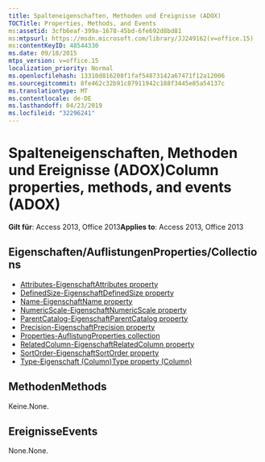 ```yaml
---
title: Spalteneigenschaften, Methoden und Ereignisse (ADOX)
TOCTitle: Properties, Methods, and Events
ms:assetid: 3cfb6eaf-399a-1678-45bd-6fe692d8bd81
ms:mtpsurl: https://msdn.microsoft.com/library/JJ249162(v=office.15)
ms:contentKeyID: 48544330
ms.date: 09/18/2015
mtps_version: v=office.15
localization_priority: Normal
ms.openlocfilehash: 13310d816208f1faf54873142a67471f12a12006
ms.sourcegitcommit: 8fe462c32b91c87911942c188f3445e85a54137c
ms.translationtype: MT
ms.contentlocale: de-DE
ms.lasthandoff: 04/23/2019
ms.locfileid: "32296241"
---
```

# <a name="column-properties-methods-and-events-adox"></a><span data-ttu-id="dca7a-102">Spalteneigenschaften, Methoden und Ereignisse (ADOX)</span><span class="sxs-lookup"><span data-stu-id="dca7a-102">Column properties, methods, and events (ADOX)</span></span>

<span data-ttu-id="dca7a-103">**Gilt für**: Access 2013, Office 2013</span><span class="sxs-lookup"><span data-stu-id="dca7a-103">**Applies to**: Access 2013, Office 2013</span></span>


## <a name="propertiescollections"></a><span data-ttu-id="dca7a-104">Eigenschaften/Auflistungen</span><span class="sxs-lookup"><span data-stu-id="dca7a-104">Properties/Collections</span></span>

- [<span data-ttu-id="dca7a-105">Attributes-Eigenschaft</span><span class="sxs-lookup"><span data-stu-id="dca7a-105">Attributes property</span></span>](attributes-property-adox.md)
- [<span data-ttu-id="dca7a-106">DefinedSize-Eigenschaft</span><span class="sxs-lookup"><span data-stu-id="dca7a-106">DefinedSize property</span></span>](definedsize-property-adox.md)
- [<span data-ttu-id="dca7a-107">Name-Eigenschaft</span><span class="sxs-lookup"><span data-stu-id="dca7a-107">Name property</span></span>](name-property-adox.md)
- [<span data-ttu-id="dca7a-108">NumericScale-Eigenschaft</span><span class="sxs-lookup"><span data-stu-id="dca7a-108">NumericScale property</span></span>](numericscale-property-adox.md)
- [<span data-ttu-id="dca7a-109">ParentCatalog-Eigenschaft</span><span class="sxs-lookup"><span data-stu-id="dca7a-109">ParentCatalog property</span></span>](parentcatalog-property-adox.md)
- [<span data-ttu-id="dca7a-110">Precision-Eigenschaft</span><span class="sxs-lookup"><span data-stu-id="dca7a-110">Precision property</span></span>](precision-property-adox.md)
- [<span data-ttu-id="dca7a-111">Properties-Auflistung</span><span class="sxs-lookup"><span data-stu-id="dca7a-111">Properties collection</span></span>](properties-collection-ado.md)
- [<span data-ttu-id="dca7a-112">RelatedColumn-Eigenschaft</span><span class="sxs-lookup"><span data-stu-id="dca7a-112">RelatedColumn property</span></span>](relatedcolumn-property-adox.md)
- [<span data-ttu-id="dca7a-113">SortOrder-Eigenschaft</span><span class="sxs-lookup"><span data-stu-id="dca7a-113">SortOrder property</span></span>](sortorder-property-adox.md)
- [<span data-ttu-id="dca7a-114">Type-Eigenschaft (Column)</span><span class="sxs-lookup"><span data-stu-id="dca7a-114">Type property (Column)</span></span>](https://docs.microsoft.com/office/vba/access/concepts/miscellaneous/type-property-columnadox)

## <a name="methods"></a><span data-ttu-id="dca7a-115">Methoden</span><span class="sxs-lookup"><span data-stu-id="dca7a-115">Methods</span></span>

<span data-ttu-id="dca7a-116">Keine.</span><span class="sxs-lookup"><span data-stu-id="dca7a-116">None.</span></span>

## <a name="events"></a><span data-ttu-id="dca7a-117">Ereignisse</span><span class="sxs-lookup"><span data-stu-id="dca7a-117">Events</span></span>

<span data-ttu-id="dca7a-118">None.</span><span class="sxs-lookup"><span data-stu-id="dca7a-118">None.</span></span>

